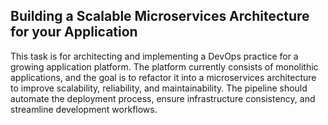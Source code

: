 ## Building a Scalable Microservices Architecture for your Application
This task is for architecting and implementing a DevOps practice for a growing application platform. The platform currently consists of monolithic applications, and the goal is to refactor it into a microservices architecture to improve scalability, reliability, and maintainability. The pipeline should automate the deployment process, ensure infrastructure consistency, and streamline development workflows.

